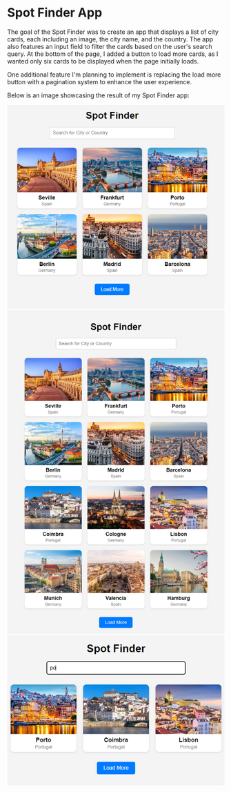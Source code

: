 # Spot Finder App

The goal of the Spot Finder was to create an app that displays a list of city cards, each including an image, the city name, and the country. The app also features an input field to filter the cards based on the user's search query. At the bottom of the page, I added a button to load more cards, as I wanted only six cards to be displayed when the page initially loads.

One additional feature I'm planning to implement is replacing the load more button with a pagination system to enhance the user experience.

Below is an image showcasing the result of my Spot Finder app:

<img src="resources/readme1.jpg">
<img src="resources/readme2.jpg">
<img src="resources/readme3.jpg">
